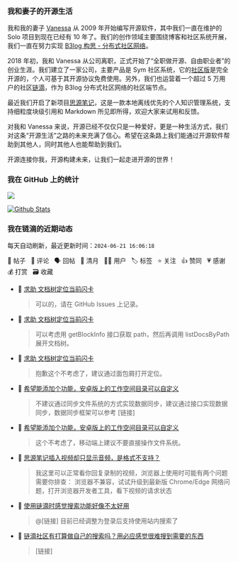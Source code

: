 ### 我和妻子的开源生活

我和我的妻子 [Vanessa](https://github.com/Vanessa219) 从 2009 年开始编写开源软件，其中我们一直在维护的 Solo 项目到现在已经有 10 年了。我们的创作领域主要围绕博客和社区系统开展，我们一直在努力实现 [B3log 构思 - 分布式社区网络](https://ld246.com/article/1546941897596)。

2018 年初，我和 Vanessa 从公司离职，正式开始了“全职做开源、自由职业者”的创业生涯。我们建立了一家公司，主要产品是 Sym 社区系统，它的[社区版](https://github.com/88250/symphony)是完全开源的，个人可基于其开源协议免费使用。另外，我们也运营着一个超过 5 万用户的社区[链滴](https://ld246.com)，作为 B3log 分布式社区网络的社区端节点。

最近我们开启了新项目[思源笔记](https://github.com/siyuan-note/siyuan)，这是一款本地离线优先的个人知识管理系统，支持细粒度块级引用和 Markdown 所见即所得，欢迎大家来试用和反馈。

对我和 Vanessa 来说，开源已经不仅仅只是一种爱好，更是一种生活方式，我们对这条“开源生活”之路的未来充满了信心。希望在这条路上我们能通过开源软件帮助到其他人，同时其他人也能帮助到我们。

开源连接你我，开源构建未来，让我们一起走进开源的世界！

### 我在 GitHub 上的统计

<a title="Hits" target="_blank" href="https://github.com/88250/88250"><img src="https://hits.b3log.org/88250/88250.svg"></a>

[![Github Stats](https://github-readme-stats.vercel.app/api?username=88250&theme=tokyonight&show_icons=true)](https://github.com/88250)

<!--events start -->

### 我在链滴的近期动态

每天自动刷新，最近更新时间：`2024-06-21 16:06:18`

📝 帖子 &nbsp; 💬 评论 &nbsp; 🗣 回帖 &nbsp; 🌙 清月 &nbsp; 👨‍💻 用户 &nbsp; 🏷️ 标签 &nbsp; ⭐️ 关注 &nbsp; 👍 赞同 &nbsp; 💗 感谢 &nbsp; 💰 打赏 &nbsp; 🗃 收藏

* 💬 [求助 文档树定位当前闪卡](https://ld246.com/article/1718804848764/comment/1718925639649#comments)

  > 可以的，请在 GitHub Issues 上记录。
* 💬 [求助 文档树定位当前闪卡](https://ld246.com/article/1718804848764/comment/1718900444428#comments)

  > 可以考虑用 getBlockInfo 接口获取 path，然后再调用 listDocsByPath 展开文档树。
* 💬 [求助 文档树定位当前闪卡](https://ld246.com/article/1718804848764/comment/1718805581224#comments)

  > 抱歉这个不考虑了，建议通过面包屑打开定位。
* 💬 [希望能添加个功能，安卓版上的工作空间目录可以自定义](https://ld246.com/article/1718762980332/comment/1718764362387#comments)

  > 不建议通过同步文件系统的方式实现数据同步，建议通过接口实现数据同步，数据同步框架可以参考 [链接]
* 💬 [希望能添加个功能，安卓版上的工作空间目录可以自定义](https://ld246.com/article/1718762980332/comment/1718763307751#comments)

  > 这个不考虑了，移动端上建议不要直接操作文件系统。
* 💬 [思源笔记插入视频却只显示音频，是格式不支持？](https://ld246.com/article/1718636335981/comment/1718700526473#comments)

  > 我这里可以正常看你回复录制的视频，浏览器上使用时可能有两个问题需要你排查： 浏览器不兼容，试试升级到最新版 Chrome/Edge 网络问题，打开浏览器开发者工具，看下视频的请求状态
* 💬 [使用链滴时感觉搜索功能好像不太好用](https://ld246.com/article/1664765443373/comment/1718698167060#comments)

  > @[链接] 目前已经调整为登录后支持使用站内搜索了
* 💬 [链滴社区有打算做自己的搜索吗？用必应感觉很难搜到需要的东西](https://ld246.com/article/1700578570195/comment/1718698050632#comments)

  > [链接]


<!--events end -->
